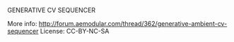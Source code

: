 GENERATIVE CV SEQUENCER

More info: http://forum.aemodular.com/thread/362/generative-ambient-cv-sequencer
License: CC-BY-NC-SA
